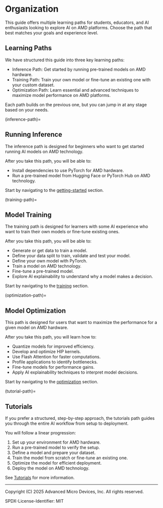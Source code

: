 # Organization

This guide offers multiple learning paths for students, educators, and AI enthusiasts looking to explore AI on AMD platforms. Choose the path that best matches your goals and experience level.

## Learning Paths

We have structured this guide into three key learning paths:

* Inference Path: Get started by running pre-trained models on AMD hardware.
* Training Path: Train your own model or fine-tune an existing one with your custom dataset.
* Optimization Path: Learn essential and advanced techniques to maximize model performance on AMD platforms.

Each path builds on the previous one, but you can jump in at any stage based on your needs.

(inference-path)=
## Running Inference

The inference path is designed for beginners who want to get started running AI models on AMD technology.

After you take this path, you will be able to:

* Install dependencies to use PyTorch for AMD hardware.
* Run a pre-trained model from Hugging Face or PyTorch Hub on AMD technology.

Start by navigating to the [getting-started](get-started.md) section.

(training-path)=
## Model Training

The training path is designed for learners with some AI experience who want to train their own models or fine-tune existing ones.

After you take this path, you will be able to:

* Generate or get data to train a model.
* Define your data split to train, validate and test your model.
* Define your own model with PyTorch.
* Train a model on AMD technology.
* Fine-tune a pre-trained model.
* Explore AI explainability to understand why a model makes a decision.

Start by navigating to the [training](design-model.md) section.

(optimization-path)=
## Model Optimization

This path is designed for users that want to maximize the performance for a given model on AMD hardware.

After you take this path, you will learn how to:

* Quantize models for improved efficiency.
* Develop and optimize HIP kernels.
* Use Flash Attention for faster computations.
* Profile applications to identify bottlenecks.
* Fine-tune models for performance gains.
* Apply AI explainability techniques to interpret model decisions.

Start by navigating to the  [optimization](optimizing.md) section.

(tutorial-path)=
## Tutorials

If you prefer a structured, step-by-step approach, the tutorials path guides you through the entire AI workflow from setup to deployment.

You will follow a linear progression:

1. Set up your environment for AMD hardware.
2. Run a pre-trained model to verify the setup.
3. Define a model and prepare your dataset.
4. Train the model from scratch or fine-tune an existing one.
5. Optimize the model for efficient deployment.
6. Deploy the model on AMD technology.

See [Tutorials](tutorials.md) for more information.

----------
Copyright (C) 2025 Advanced Micro Devices, Inc. All rights reserved.

SPDX-License-Identifier: MIT